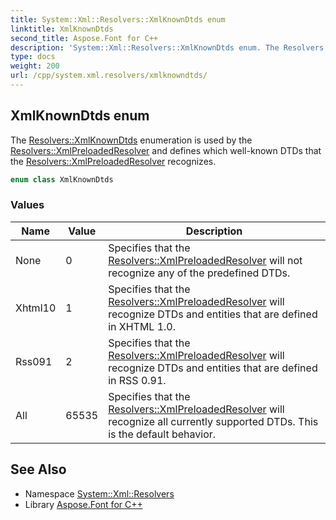 ```yaml
---
title: System::Xml::Resolvers::XmlKnownDtds enum
linktitle: XmlKnownDtds
second_title: Aspose.Font for C++
description: 'System::Xml::Resolvers::XmlKnownDtds enum. The Resolvers::XmlKnownDtds enumeration is used by the Resolvers::XmlPreloadedResolver and defines which well-known DTDs that the Resolvers::XmlPreloadedResolver recognizes in C++.'
type: docs
weight: 200
url: /cpp/system.xml.resolvers/xmlknowndtds/
---
```

## XmlKnownDtds enum


The [Resolvers::XmlKnownDtds](./) enumeration is used by the [Resolvers::XmlPreloadedResolver](../xmlpreloadedresolver/) and defines which well-known DTDs that the [Resolvers::XmlPreloadedResolver](../xmlpreloadedresolver/) recognizes.

```cpp
enum class XmlKnownDtds
```

### Values

| Name | Value | Description |
| --- | --- | --- |
| None | 0 | Specifies that the [Resolvers::XmlPreloadedResolver](../xmlpreloadedresolver/) will not recognize any of the predefined DTDs. |
| Xhtml10 | 1 | Specifies that the [Resolvers::XmlPreloadedResolver](../xmlpreloadedresolver/) will recognize DTDs and entities that are defined in XHTML 1.0. |
| Rss091 | 2 | Specifies that the [Resolvers::XmlPreloadedResolver](../xmlpreloadedresolver/) will recognize DTDs and entities that are defined in RSS 0.91. |
| All | 65535 | Specifies that the [Resolvers::XmlPreloadedResolver](../xmlpreloadedresolver/) will recognize all currently supported DTDs. This is the default behavior. |

## See Also

* Namespace [System::Xml::Resolvers](../)
* Library [Aspose.Font for C++](../../)
